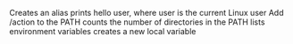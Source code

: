 Creates an alias
prints hello user, where user is the current Linux user
Add /action to the PATH
 counts the number of directories in the PATH
lists environment variables
creates a new local variable 
